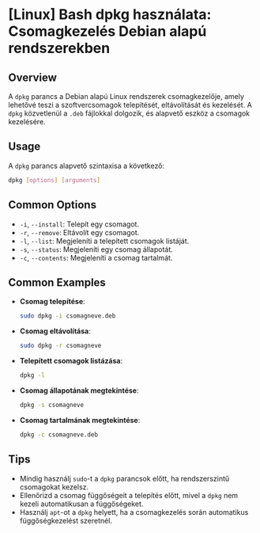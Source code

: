# [Linux] Bash dpkg használata: Csomagkezelés Debian alapú rendszerekben

## Overview
A `dpkg` parancs a Debian alapú Linux rendszerek csomagkezelője, amely lehetővé teszi a szoftvercsomagok telepítését, eltávolítását és kezelését. A `dpkg` közvetlenül a `.deb` fájlokkal dolgozik, és alapvető eszköz a csomagok kezelésére.

## Usage
A `dpkg` parancs alapvető szintaxisa a következő:

```bash
dpkg [options] [arguments]
```

## Common Options
- `-i`, `--install`: Telepít egy csomagot.
- `-r`, `--remove`: Eltávolít egy csomagot.
- `-l`, `--list`: Megjeleníti a telepített csomagok listáját.
- `-s`, `--status`: Megjeleníti egy csomag állapotát.
- `-c`, `--contents`: Megjeleníti a csomag tartalmát.

## Common Examples
- **Csomag telepítése**:
  ```bash
  sudo dpkg -i csomagneve.deb
  ```

- **Csomag eltávolítása**:
  ```bash
  sudo dpkg -r csomagneve
  ```

- **Telepített csomagok listázása**:
  ```bash
  dpkg -l
  ```

- **Csomag állapotának megtekintése**:
  ```bash
  dpkg -s csomagneve
  ```

- **Csomag tartalmának megtekintése**:
  ```bash
  dpkg -c csomagneve.deb
  ```

## Tips
- Mindig használj `sudo`-t a `dpkg` parancsok előtt, ha rendszerszintű csomagokat kezelsz.
- Ellenőrizd a csomag függőségeit a telepítés előtt, mivel a `dpkg` nem kezeli automatikusan a függőségeket.
- Használj `apt`-ot a `dpkg` helyett, ha a csomagkezelés során automatikus függőségkezelést szeretnél.